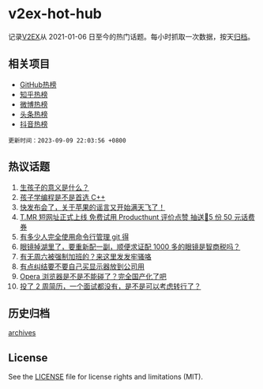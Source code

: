 # v2ex-hot-hub

 记录[V2EX](https://www.v2ex.com/)从 2021-01-06 日至今的热门话题。每小时抓取一次数据，按天[归档](archives)。
 
 ## 相关项目

- [GitHub热榜](https://github.com/snaildev/github-hot-hub)
- [知乎热榜](https://github.com/snaildev/zhihu-hot-hub)
- [微博热榜](https://github.com/snaildev/weibo-hot-hub)
- [头条热榜](https://github.com/snaildev/toutiao-hot-hub)
- [抖音热榜](https://github.com/snaildev/douyin-hot-hub)


 `更新时间：2023-09-09 22:03:56 +0800`

## 热议话题

1. [生孩子的意义是什么？](https://www.v2ex.com/t/972200)
1. [孩子学编程是不是首选 C++](https://www.v2ex.com/t/972165)
1. [快发布会了，关于苹果的谣言又开始满天飞了！](https://www.v2ex.com/t/972227)
1. [T.MR 短网址正式上线 免费试用 Producthunt 评价点赞 抽送🎁5 份 50 元话费券](https://www.v2ex.com/t/972155)
1. [有多少人完全使用命令行管理 git 得](https://www.v2ex.com/t/972261)
1. [眼镜掉湖里了，要重新配一副，顺便求证配 1000 多的眼镜是智商税吗？](https://www.v2ex.com/t/972194)
1. [有无周六被强制加班的？来这里发发牢骚咯](https://www.v2ex.com/t/972193)
1. [有点纠结要不要自己买显示器放到公司用](https://www.v2ex.com/t/972195)
1. [Opera 浏览器是不是不能碰了？完全国产化了吧](https://www.v2ex.com/t/972197)
1. [投了 2 周简历，一个面试都没有，是不是可以考虑转行了？](https://www.v2ex.com/t/972260)

## 历史归档

[archives](archives)

## License

See the [LICENSE](LICENSE) file for license rights and limitations (MIT).

